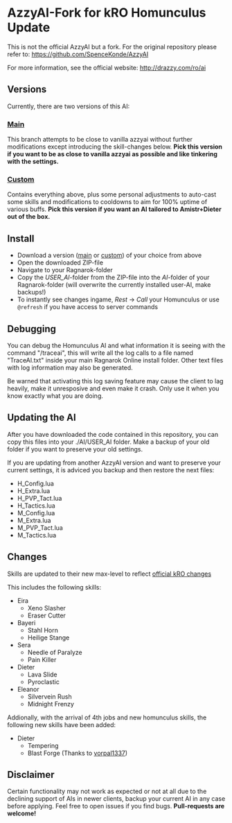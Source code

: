 # AzzyAI-Fork for kRO Homunculus Update

This is not the official AzzyAI but a fork.
For the original repository please refer to: https://github.com/SpenceKonde/AzzyAI

For more information, see the official website: http://drazzy.com/ro/ai

## Versions
Currently, there are two versions of this AI:
### [Main](https://github.com/Kisaro/AzzyAI/archive/master.zip)
This branch attempts to be close to vanilla azzyai without further modifications except introducing the skill-changes below. **Pick this version if you want to be as close to vanilla azzyai as possible and like tinkering with the settings.**
### [Custom](https://github.com/Kisaro/AzzyAI/archive/custom-settings.zip)
Contains everything above, plus some personal adjustments to auto-cast some skills and modifications to cooldowns to aim for 100% uptime of various buffs. **Pick this version if you want an AI tailored to Amistr+Dieter out of the box.**

## Install ##
 - Download a version ([main](https://github.com/Kisaro/AzzyAI/archive/master.zip) or [custom](https://github.com/Kisaro/AzzyAI/archive/custom-settings.zip)) of your choice from above
 - Open the downloaded ZIP-file
 - Navigate to your Ragnarok-folder
 - Copy the *USER_AI*-folder from the ZIP-file into the *AI*-folder of your Ragnarok-folder (will overwrite the currently installed user-AI, make backups!)
 - To instantly see changes ingame, *Rest* -> *Call* your Homunculus or use `@refresh` if you have access to server commands

## Debugging ##
You can debug the Homunculus AI and what information it is seeing with the command "/traceai", this will write all the log calls to a file named "TraceAI.txt" inside your main Ragnarok Online install folder. Other text files with log information may also be generated.

Be warned that activating this log saving feature may cause the client to lag heavily, make it unresposive and even make it crash. Only use it when you know exactly what you are doing.

## Updating the AI ##
After you have downloaded the code contained in this repository, you can copy this files into your ./AI/USER_AI folder. Make a backup of your old folder if you want to preserve your old settings.

If you are updating from another AzzyAI version and want to preserve your current settings, it is adviced you backup and then restore the next files:
 - H_Config.lua
 - H_Extra.lua
 - H_PVP_Tact.lua
 - H_Tactics.lua
 - M_Config.lua
 - M_Extra.lua
 - M_PVP_Tact.lua
 - M_Tactics.lua

## Changes ##
Skills are updated to their new max-level to reflect [official kRO changes](http://ro.gnjoy.com/news/notice/View.asp?BBSMode=10001&seq=6843&curpage=1)

This includes the following skills:
 - Eira
   - Xeno Slasher
   - Eraser Cutter
 - Bayeri
   - Stahl Horn
   - Heilige Stange
 - Sera
   - Needle of Paralyze
   - Pain Killer
 - Dieter
   - Lava Slide
   - Pyroclastic
 - Eleanor
   - Silvervein Rush
   - Midnight Frenzy

Addionally, with the arrival of 4th jobs and new homunculus skills, the following new skills have been added:
 - Dieter
   - Tempering
   - Blast Forge (Thanks to [vorpal1337](https://github.com/vorpal1337))
   
## Disclaimer ##
Certain functionality may not work as expected or not at all due to the declining support of AIs in newer clients, backup your current AI in any case before applying. Feel free to open issues if you find bugs. **Pull-requests are welcome!**
